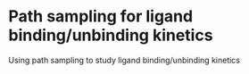 # Path sampling for ligand binding/unbinding kinetics

Using path sampling to study ligand binding/unbinding kinetics
